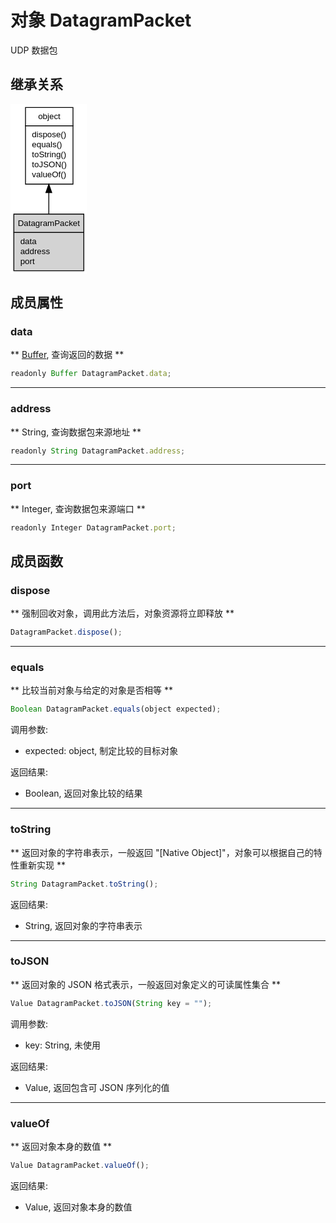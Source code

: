# 对象 DatagramPacket
UDP 数据包

## 继承关系
<div class="inherits"><svg width="92pt" height="204pt" viewBox="0.00 0.00 92.00 204.00" xmlns="http://www.w3.org/2000/svg" xmlns:xlink="http://www.w3.org/1999/xlink">
<g id="graph0" class="graph" transform="scale(1 1) rotate(0) translate(4 200)">
<title>%0</title>
<polygon fill="#ffffff" stroke="transparent" points="-4,4 -4,-200 88,-200 88,4 -4,4"/>
<!-- object -->
<g id="node1" class="node">
<title>object</title>
<g id="a_node1"><a xlink:href="object.md" xlink:title="object">
<polygon fill="#ffffff" stroke="transparent" points="13.5,-104 13.5,-196 70.5,-196 70.5,-104 13.5,-104"/>
<polygon fill="none" stroke="#000000" points="14,-174 14,-196 71,-196 71,-174 14,-174"/>
<text text-anchor="start" x="29.1625" y="-182" font-family="Helvetica,sans-Serif" font-size="10.00" fill="#000000">object</text>
<polygon fill="none" stroke="#000000" points="14,-104 14,-174 71,-174 71,-104 14,-104"/>
<text text-anchor="start" x="19" y="-160" font-family="Helvetica,sans-Serif" font-size="10.00" fill="#000000"> dispose()</text>
<text text-anchor="start" x="19" y="-148" font-family="Helvetica,sans-Serif" font-size="10.00" fill="#000000"> equals()</text>
<text text-anchor="start" x="19" y="-136" font-family="Helvetica,sans-Serif" font-size="10.00" fill="#000000"> toString()</text>
<text text-anchor="start" x="19" y="-124" font-family="Helvetica,sans-Serif" font-size="10.00" fill="#000000"> toJSON()</text>
<text text-anchor="start" x="19" y="-112" font-family="Helvetica,sans-Serif" font-size="10.00" fill="#000000"> valueOf()</text>
</a>
</g>
</g>
<!-- DatagramPacket -->
<g id="node2" class="node">
<title>DatagramPacket</title>
<g id="a_node2"><a xlink:title="DatagramPacket">
<polygon fill="#d3d3d3" stroke="transparent" points="0,0 0,-68 84,-68 84,0 0,0"/>
<polygon fill="none" stroke="#000000" points="0,-46 0,-68 84,-68 84,-46 0,-46"/>
<text text-anchor="start" x="4.771" y="-54" font-family="Helvetica,sans-Serif" font-size="10.00" fill="#000000">DatagramPacket</text>
<polygon fill="none" stroke="#000000" points="0,0 0,-46 84,-46 84,0 0,0"/>
<text text-anchor="start" x="5" y="-32" font-family="Helvetica,sans-Serif" font-size="10.00" fill="#000000"> data</text>
<text text-anchor="start" x="5" y="-20" font-family="Helvetica,sans-Serif" font-size="10.00" fill="#000000"> address</text>
<text text-anchor="start" x="5" y="-8" font-family="Helvetica,sans-Serif" font-size="10.00" fill="#000000"> port</text>
</a>
</g>
</g>
<!-- object&#45;&gt;DatagramPacket -->
<g id="edge1" class="edge">
<title>object-&gt;DatagramPacket</title>
<path fill="none" stroke="#000000" d="M42,-93.6813C42,-84.9846 42,-76.2375 42,-68.2229"/>
<polygon fill="#000000" stroke="#000000" points="38.5001,-93.8204 42,-103.8204 45.5001,-93.8205 38.5001,-93.8204"/>
</g>
</g>
</svg></div>

## 成员属性
        
### data
** [Buffer](Buffer.md), 查询返回的数据 **
```JavaScript
readonly Buffer DatagramPacket.data;
```

--------------------------
### address
** String, 查询数据包来源地址 **
```JavaScript
readonly String DatagramPacket.address;
```

--------------------------
### port
** Integer, 查询数据包来源端口 **
```JavaScript
readonly Integer DatagramPacket.port;
```

## 成员函数
        
### dispose
** 强制回收对象，调用此方法后，对象资源将立即释放 **
```JavaScript
DatagramPacket.dispose();
```

--------------------------
### equals
** 比较当前对象与给定的对象是否相等 **
```JavaScript
Boolean DatagramPacket.equals(object expected);
```

调用参数:
* expected: object, 制定比较的目标对象

返回结果:
* Boolean, 返回对象比较的结果

--------------------------
### toString
** 返回对象的字符串表示，一般返回 "[Native Object]"，对象可以根据自己的特性重新实现 **
```JavaScript
String DatagramPacket.toString();
```

返回结果:
* String, 返回对象的字符串表示

--------------------------
### toJSON
** 返回对象的 JSON 格式表示，一般返回对象定义的可读属性集合 **
```JavaScript
Value DatagramPacket.toJSON(String key = "");
```

调用参数:
* key: String, 未使用

返回结果:
* Value, 返回包含可 JSON 序列化的值

--------------------------
### valueOf
** 返回对象本身的数值 **
```JavaScript
Value DatagramPacket.valueOf();
```

返回结果:
* Value, 返回对象本身的数值

